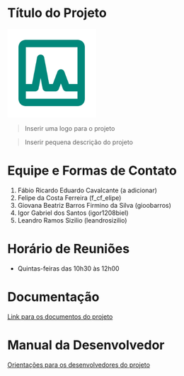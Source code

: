 # Título do Projeto

<img src="logo.png" width="200" height="200" />

>Inserir uma logo para o projeto

>Inserir pequena descrição do projeto

# Equipe e Formas de Contato

1. Fábio Ricardo Eduardo Cavalcante (a adicionar)
2. Felipe da Costa Ferreira (f_cf_elipe)
3. Giovana Beatriz Barros Firmino da Silva (gioobarros)
4. Igor Gabriel dos Santos (igor1208biel)
5. Leandro Ramos Sizilio (leandrosizilio)
 

# Horário de Reuniões

* Quintas-feiras das 10h30 às 12h00

# Documentação

[Link para os documentos do projeto](doc/documentacao.md)

# Manual da Desenvolvedor

[Orientações para os desenvolvedores do projeto](doc/guia-ds/guia.md)
